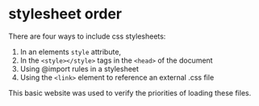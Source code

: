 # stylesheet order

There are four ways to include css stylesheets:

1. In an elements `style` attribute,
2. In the `<style></style>` tags in the `<head>` of the document
3. Using @import rules in a stylesheet
4. Using the `<link>` element to reference an external .css file

This basic website was used to verify the priorities of loading these files.
